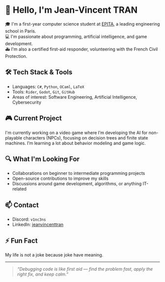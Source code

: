 # 👋 Hello, I'm Jean-Vincent TRAN

🎓 I'm a first-year computer science student at [EPITA](https://www.epita.fr), a leading engineering school in Paris.  
💻 I'm passionate about programming, artificial intelligence, and game development.  
🚑 I'm also a certified first-aid responder, volunteering with the French Civil Protection.  

## 🛠️ Tech Stack & Tools
- Languages: `C#`, `Python`, `OCaml`, `LaTeX`
- Tools: `Rider`, `Godot`, `Git`, `GitHub`
- Areas of interest: Software Engineering, Artificial Intelligence, Cybersecurity

## 🎮 Current Project
I'm currently working on a video game where I’m developing the AI for non-playable characters (NPCs), focusing on decision trees and finite state machines. I’m learning a lot about behavior modeling and game logic.

## 🔍 What I'm Looking For
- Collaborations on beginner to intermediate programming projects
- Open-source contributions to improve my skills
- Discussions around game development, algorithms, or anything IT-related

## 📫 Contact
- Discord: `v1nc3ns`
- LinkedIn: [jeanvincenttran](https://www.linkedin.com/in/jeanvincenttran/)

## ⚡ Fun Fact
My life is not a joke because joke have meaning.

---

> *“Debugging code is like first aid — find the problem fast, apply the right fix, and keep calm.”*
